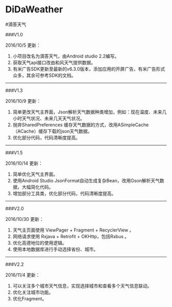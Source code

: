 # DiDaWeather
#滴答天气 


###V1.0

2016/10/5 更新：

1. 小项目改名为滴答天气，由Android studio 2.2编写。
1. 获取天气api接口改由和风天气提供数据。
1. 有米广告SDK更新至最新的v6.3.0版本，添加应用的开屏广告，有米广告形式众多，其余可参考SDK的文档。


----------

###V1.3

2016/10/9 更新：

1. 简单更改天气主界面，Json解析天气数据种类增加，例如：现在温度、未来几小时天气状况、未来几天天气状况。
1. 抛弃SharedPreferences 缓存天气数据的方式，改用ASimpleCache（ACache）缓存下载的json天气数据。
1. 优化部分代码，代码清晰度提高。

----------

###V1.5

2016/10/14 更新：

1. 简单优化天气主界面。
1. 使用Android Studio JsonFormat自动生成复杂Bean，改用Gson解析天气数据，大幅简化代码。
1. 增加部分工具类，优化部分代码，代码清晰度提高。

----------

###V2.0

2016/10/30  更新：

1. 天气主页面使用 ViewPager + Fragment + RecyclerView 。
1. 网络请求使用 Rxjava + Retrofit + OKHttp，包括Rxbus 。
1. 优化高德地位的使用逻辑。
1. 使用本地数据库进行手动选择省份、城市。

----------

###V2.2

2016/11/4  更新：

1. 可以关注多个城市天气信息，实现选择城市和查看多个天气信息联动。
1. 优化关注城市功能。
1. 优化Fragment。



